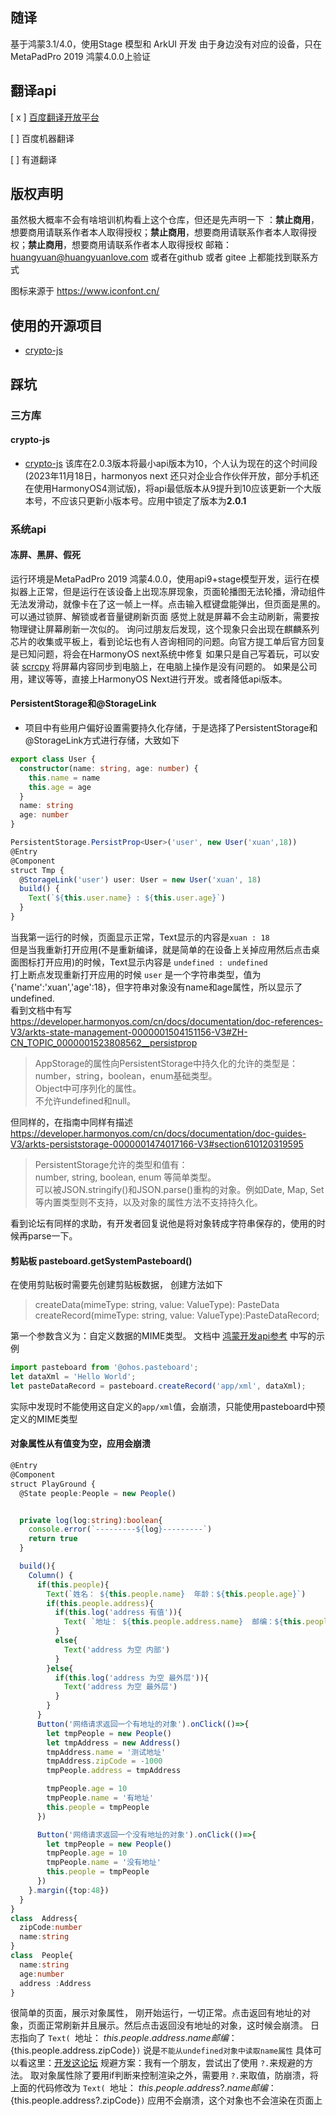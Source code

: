 ## 随译
基于鸿蒙3.1/4.0，使用Stage 模型和 ArkUI 开发
由于身边没有对应的设备，只在MetaPadPro 2019 鸿蒙4.0.0上验证



## 翻译api 

[ x ] [百度翻译开放平台](https://fanyi-api.baidu.com/)

[ ] 百度机器翻译

[ ] 有道翻译


## 版权声明

虽然极大概率不会有啥培训机构看上这个仓库，但还是先声明一下 ：**禁止商用**，想要商用请联系作者本人取得授权；**禁止商用**，想要商用请联系作者本人取得授权；**禁止商用**，想要商用请联系作者本人取得授权
邮箱：huangyuan@huangyuanlove.com
或者在github 或者 gitee 上都能找到联系方式

图标来源于 https://www.iconfont.cn/

## 使用的开源项目

*  [crypto-js](https://ohpm.openharmony.cn/#/cn/detail/@ohos%2Fcrypto-js) 

## 踩坑

### 三方库
#### crypto-js
* [crypto-js](https://ohpm.openharmony.cn/#/cn/detail/@ohos%2Fcrypto-js) 该库在2.0.3版本将最小api版本为10，个人认为现在的这个时间段(2023年11月18日，harmonyos next 还只对企业合作伙伴开放，部分手机还在使用HarmonyOS4测试版)，将api最低版本从9提升到10应该更新一个大版本号，不应该只更新小版本号。应用中锁定了版本为**2.0.1**


### 系统api

#### 冻屏、黑屏、假死

运行环境是MetaPadPro 2019 鸿蒙4.0.0，使用api9+stage模型开发，运行在模拟器上正常，但是运行在该设备上出现冻屏现象，页面轮播图无法轮播，滑动组件无法发滑动，就像卡在了这一帧上一样。点击输入框键盘能弹出，但页面是黑的。可以通过锁屏、解锁或者音量键刷新页面
感觉上就是屏幕不会主动刷新，需要按物理键让屏幕刷新一次似的。
询问过朋友后发现，这个现象只会出现在麒麟系列芯片的收集或平板上，看到论坛也有人咨询相同的问题。向官方提工单后官方回复是已知问题，将会在HarmonyOS next系统中修复
如果只是自己写着玩，可以安装 [scrcpy](https://github.com/Genymobile/scrcpy) 将屏幕内容同步到电脑上，在电脑上操作是没有问题的。
如果是公司用，建议等等，直接上HarmonyOS Next进行开发。或者降低api版本。

#### PersistentStorage和@StorageLink
* 项目中有些用户偏好设置需要持久化存储，于是选择了PersistentStorage和@StorageLink方式进行存储，大致如下
``` TypeScript
export class User {
  constructor(name: string, age: number) {
    this.name = name
    this.age = age
  }
  name: string
  age: number
}

PersistentStorage.PersistProp<User>('user', new User('xuan',18))
@Entry
@Component
struct Tmp {
  @StorageLink('user') user: User = new User('xuan', 18)
  build() {
    Text(`${this.user.name} : ${this.user.age}`)
  }
}

```
当我第一运行的时候，页面显示正常，Text显示的内容是`xuan : 18`<br/>
但是当我重新打开应用(不是重新编译，就是简单的在设备上关掉应用然后点击桌面图标打开应用)的时候，Text显示内容是 `undefined : undefined`<br/>
打上断点发现重新打开应用的时候 `user` 是一个字符串类型，值为 {'name':'xuan','age':18}，但字符串对象没有name和age属性，所以显示了 undefined.<br/>
看到文档中有写 https://developer.harmonyos.com/cn/docs/documentation/doc-references-V3/arkts-state-management-0000001504151156-V3#ZH-CN_TOPIC_0000001523808562__persistprop
> AppStorage的属性向PersistentStorage中持久化的允许的类型是：<br/>
> number，string，boolean，enum基础类型。<br/>
> Object中可序列化的属性。<br/>
> 不允许undefined和null。

但同样的，在指南中同样有描述 https://developer.harmonyos.com/cn/docs/documentation/doc-guides-V3/arkts-persiststorage-0000001474017166-V3#section610120319595

> PersistentStorage允许的类型和值有：<br/>
> number, string, boolean, enum 等简单类型。<br/>
> 可以被JSON.stringify()和JSON.parse()重构的对象。例如Date, Map, Set等内置类型则不支持，以及对象的属性方法不支持持久化。<br/>

看到论坛有同样的求助，有开发者回复说他是将对象转成字符串保存的，使用的时候再parse一下。

#### 剪贴板 pasteboard.getSystemPasteboard()



在使用剪贴板时需要先创建剪贴板数据，
创建方法如下 

> createData(mimeType: string, value: ValueType): PasteData
> createRecord(mimeType: string, value: ValueType):PasteDataRecord;

第一个参数含义为：自定义数据的MIME类型。 文档中 [鸿蒙开发api参考](https://developer.harmonyos.com/cn/docs/documentation/doc-references-V3/js-apis-pasteboard-0000001544384177-V3#ZH-CN_TOPIC_0000001523648478__pasteboardcreatedata9)
中写的示例
```typescript
import pasteboard from '@ohos.pasteboard';
let dataXml = 'Hello World';
let pasteDataRecord = pasteboard.createRecord('app/xml', dataXml);
```
实际中发现时不能使用这自定义的`app/xml`值，会崩溃，只能使用pasteboard中预定义的MIME类型


#### 对象属性从有值变为空，应用会崩溃

```typescript
@Entry
@Component
struct PlayGround {
  @State people:People = new People()


  private log(log:string):boolean{
    console.error(`---------${log}---------`)
    return true
  }

  build(){
    Column() {
      if(this.people){
        Text(`姓名： ${this.people.name}  年龄：${this.people.age}`)
        if(this.people.address){
          if(this.log('address 有值')){
            Text( `地址： ${this.people.address.name}  邮编：${this.people.address.zipCode}`)
          }
          else{
            Text('address 为空 内部')
          }
        }else{
          if(this.log('address 为空 最外层')){
            Text('address 为空 最外层')
          }
        }
      }
      Button('网络请求返回一个有地址的对象').onClick(()=>{
        let tmpPeople = new People()
        let tmpAddress = new Address()
        tmpAddress.name = '测试地址'
        tmpAddress.zipCode = -1000
        tmpPeople.address = tmpAddress

        tmpPeople.age = 10
        tmpPeople.name = '有地址'
        this.people = tmpPeople
      })

      Button('网络请求返回一个没有地址的对象').onClick(()=>{
        let tmpPeople = new People()
        tmpPeople.age = 10
        tmpPeople.name = '没有地址'
        this.people = tmpPeople
      })
    }.margin({top:48})
  }
}
class  Address{
  zipCode:number
  name:string
}
class  People{
  name:string
  age:number
  address :Address
}
```

很简单的页面，展示对象属性，
刚开始运行，一切正常。点击返回有地址的对象，页面正常刷新并且展示。然后点击返回没有地址的对象，这时候会崩溃。
日志指向了 `Text( `地址： ${this.people.address.name}  邮编：${this.people.address.zipCode}`)`
说是`不能从undefined对象中读取name属性` 具体可以看这里：[开发这论坛](https://developer.huawei.com/consumer/cn/forum/topic/0204136377582311317?fid=0102683795438680754)
规避方案：我有一个朋友，尝试出了使用 `?.`来规避的方法。 取对象属性除了要用if判断来控制渲染之外，需要用 `?.`来取值，防崩溃，将上面的代码修改为
`Text( `地址： ${this.people.address?.name}  邮编：${this.people.address?.zipCode}`)`
应用不会崩溃，这个对象也不会渲染在页面上


